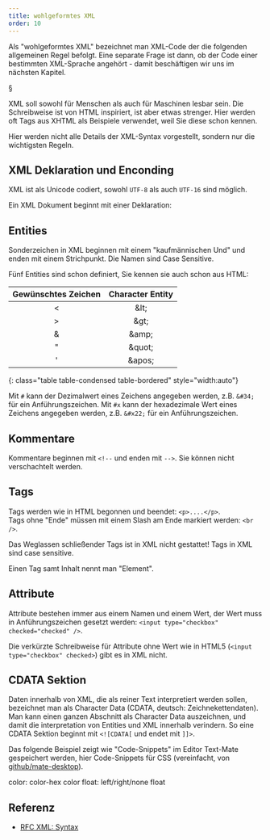 ```yaml
---
title: wohlgeformtes XML
order: 10
---
```


Als "wohlgeformtes XML" bezeichnet man XML-Code der
die folgenden allgemeinen Regel befolgt. Eine separate
Frage ist dann, ob der Code einer bestimmten XML-Sprache
angehört - damit beschäftigen wir uns im nächsten Kapitel.

§

XML soll sowohl für Menschen als auch für Maschinen lesbar sein.
Die Schreibweise ist von HTML inspiriert, ist aber etwas strenger.
Hier werden oft Tags aus XHTML als Beispiele verwendet, weil Sie
diese schon kennen.

Hier werden nicht alle Details der XML-Syntax vorgestellt,
sondern nur die wichtigsten Regeln.

## XML Deklaration und Enconding

XML ist als Unicode codiert, sowohl `UTF-8` als auch `UTF-16`
sind möglich.  

Ein XML Dokument beginnt mit einer Deklaration:

<xml>
<?xml version="1.0" encoding="UTF-8" ?>
</xml>


## Entities

Sonderzeichen in XML beginnen mit einem "kaufmännischen Und" und enden
mit einem Strichpunkt. Die Namen sind Case Sensitive. 

Fünf Entities sind schon definiert, Sie kennen sie auch
schon aus HTML:

|Gewünschtes Zeichen | Character Entity|
|:--------:|:-------:|
| &lt;                 | &amp;lt;  |
| &gt;                 | &amp;gt;  |
| &amp;                 | &amp;amp; |
| "                 | &amp;quot;  |
| '                 | &amp;apos;  |
{: class="table table-condensed table-bordered" style="width:auto"}


Mit `#` kann der Dezimalwert eines Zeichens angegeben werden, z.B. `&#34;`
für ein Anführungszeichen. Mit `#x` kann der hexadezimale Wert eines Zeichens
angegeben werden, z.B. `&#x22;` für ein Anführungszeichen.

## Kommentare

Kommentare beginnen mit `<!--` und enden mit `-->`. Sie können nicht
verschachtelt werden.

<xml caption="Kommentar darf Code enthalten">
<!-- no need to escape <code> & such in comments -->
</xml>

## Tags

Tags werden wie in HTML begonnen und beendet: `<p>....</p>`.  
Tags ohne "Ende" müssen mit einem Slash am Ende
markiert werden: `<br />`.

Das Weglassen schließender Tags ist in XML nicht gestattet!
Tags in XML sind case sensitive.

Einen Tag samt Inhalt nennt man "Element".

## Attribute

Attribute bestehen immer aus einem Namen und einem Wert, der Wert muss
in Anführungszeichen gesetzt werden: `<input type="checkbox" checked="checked" />`.

Die verkürzte Schreibweise für Attribute ohne Wert wie in HTML5 (`<input type="checkbox" checked>`) 
gibt es in XML nicht. 

## CDATA Sektion

Daten innerhalb von XML, die als reiner Text interpretiert
werden sollen, bezeichnet man als Character Data (CDATA, deutsch: Zeichnekettendaten).
Man kann einen ganzen Abschnitt als Character Data auszeichnen,
und damit die interpretation von Entities und XML innerhalb verindern.
So eine CDATA Sektion beginnt mit `<![CDATA[` und endet mit `]]>`.

Das folgende Beispiel zeigt wie "Code-Snippets" im Editor
Text-Mate gespeichert werden, hier Code-Snippets für CSS
(vereinfacht, von [github/mate-desktop](https://github.com/mate-desktop/mate-text-editor/blob/master/plugins/snippets/data/php.xml)).

<xml caption="Code-Snippets für den Editor text-mate">
<?xml version="1.0" encoding="UTF-8"?>
<snippets language="CSS">
  <snippet id="color">
    <text><![CDATA[color: #DDD;]]></text>
    <description>color: color-hex</description>
    <tag>color</tag>
  </snippet>
  <snippet id="float">
    <text><![CDATA[float: left;]]></text>
    <description>float: left/right/none</description>
    <tag>float</tag>
  </snippet>
</snippets>
</xml>


## Referenz

* [RFC XML: Syntax](http://www.w3.org/TR/REC-xml/#syntax)


